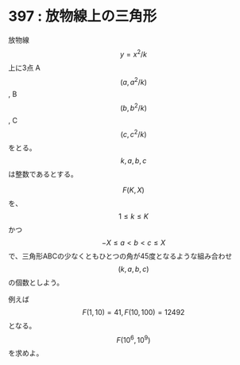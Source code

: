 # 397 : 放物線上の三角形

放物線$$y = x^2/k$$上に3点 A$$(a, a^2/k)$$, B$$(b, b^2/k)$$, C$$(c, c^2/k)$$をとる。$$k,a,b,c$$は整数であるとする。

$$F(K,X)$$を、$$1 \leq k \leq K$$かつ$$-X \leq a < b < c \leq X$$で、三角形ABCの少なくともひとつの角が45度となるような組み合わせ$$(k, a, b, c)$$の個数としよう。

例えば$$F(1, 10) = 41, F(10, 100) = 12492$$となる。\
$$F(10^6, 10^9)$$を求めよ。
